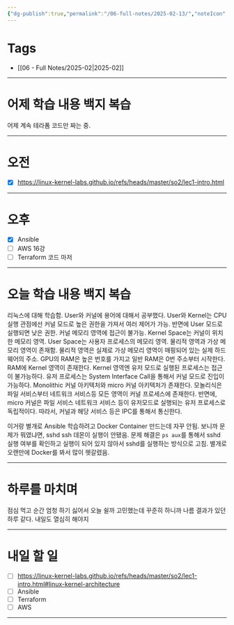 ```yaml
---
{"dg-publish":true,"permalink":"/06-full-notes/2025-02-13/","noteIcon":""}
---
```


# Tags
- [[06 - Full Notes/2025-02\|2025-02]]

---
# 어제 학습 내용 백지 복습
어제 계속 테라폼 코드만 짜는 중.

---
# 오전
- [x] https://linux-kernel-labs.github.io/refs/heads/master/so2/lec1-intro.html
---
# 오후
- [x] Ansible
- [ ] AWS 16강
- [ ] Terraform 코드 마저
---
# 오늘 학습 내용 백지 복습
리눅스에 대해 학습함.
User와 커널에 용어에 대해서 공부했다.
User와 Kernel는 CPU 실행 관점에선 커널 모드로 높은 권한을 가져서 여러 제어가 가능. 반면에 User 모드로 실행되면 낮은 권한. 커널 메모리 영역에 접근이 불가능.
Kernel Space는 커널이 위치한 메모리 영역. User Space는 사용자 프로세스의 메모리 영역.
물리적 영역과 가상 메모리 영역이 존재함.
물리적 영역은 실제로 가상 메모리 영역이 매핑되어 있는 실제 하드웨어의 주소.
GPU의 RAM은 높은 번호를 가지고 일반 RAM은 0번 주소부터 시작한다.
RAM에 Kernel 영역이 존재한다.
Kernel 영역엔 유저 모드로 실행된 프로세스는 접근이 불가능하다. 
유저 프로세스는 System Interface Call을 통해서 커널 모드로 진입이 가능하다.
Monolithic 커널 아키텍처와 micro 커널 아키텍처가 존재한다.
모놀리식은 파일 서비스부터 네트워크 서비스등 모든 영역이 커널 프로세스에 존재한다. 반면에, micro 커널은 파일 서비스 네트워크 서비스 등이 유저모드로 실행되는 유저 프로세스로 독립적이다. 따라서, 커널과 해당 서비스 등은 IPC를 통해서 통신한다.

이거랑 별개로 Ansible 학습하려고 Docker Container 만드는데 자꾸 안됨.
보니까 문제가 뭐였냐면, sshd ssh 데몬이 실행이 안됐음.
문제 해결은 `ps aux`를 통해서 sshd 실행 여부를 확인하고 실행이 되어 있지 않아서 sshd를 실행하는 방식으로 고침.
별개로 오랜만에 Docker를 봐서 많이 헷갈렸음.

---
# 하루를 마치며
점심 먹고 순간 엄청 하기 싫어서 오늘 쉴까 고민했는데 꾸준히 하니까 나름 결과가 있던 하루 같다. 내일도 열심히 해야지

---
# 내일 할 일
- [ ] https://linux-kernel-labs.github.io/refs/heads/master/so2/lec1-intro.html#linux-kernel-architecture
- [ ] Ansible
- [ ] Terraform
- [ ] AWS
---